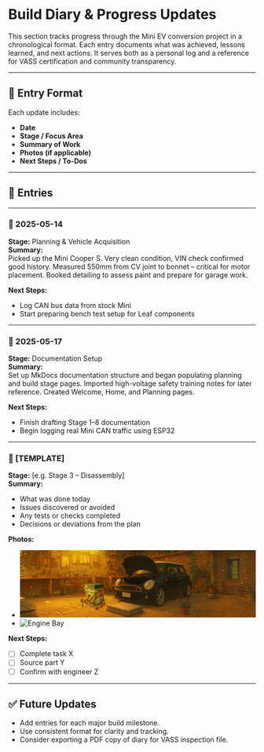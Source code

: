 # Build Diary & Progress Updates

This section tracks progress through the Mini EV conversion project in a chronological format. Each entry documents what was achieved, lessons learned, and next actions. It serves both as a personal log and a reference for VASS certification and community transparency.

---

## 📅 Entry Format

Each update includes:
- **Date**
- **Stage / Focus Area**
- **Summary of Work**
- **Photos (if applicable)**
- **Next Steps / To-Dos**

---

## 🔧 Entries

---

### 📅 2025-05-14  
**Stage:** Planning & Vehicle Acquisition  
**Summary:**  
Picked up the Mini Cooper S. Very clean condition, VIN check confirmed good history. Measured 550mm from CV joint to bonnet – critical for motor placement. Booked detailing to assess paint and prepare for garage work.

**Next Steps:**
- Log CAN bus data from stock Mini
- Start preparing bench test setup for Leaf components

---

### 📅 2025-05-17  
**Stage:** Documentation Setup  
**Summary:**  
Set up MkDocs documentation structure and began populating planning and build stage pages. Imported high-voltage safety training notes for later reference. Created Welcome, Home, and Planning pages.

**Next Steps:**
- Finish drafting Stage 1–8 documentation
- Begin logging real Mini CAN traffic using ESP32

---

### 📅 [TEMPLATE]  
**Stage:** [e.g. Stage 3 – Disassembly]  
**Summary:**  
- What was done today  
- Issues discovered or avoided  
- Any tests or checks completed  
- Decisions or deviations from the plan

**Photos:**  
- ![Before Disassembly](media/miniandmotor.png)  
- ![Engine Bay](../media/day_x_engine.jpg)

**Next Steps:**  
- [ ] Complete task X  
- [ ] Source part Y  
- [ ] Confirm with engineer Z

---

## ✅ Future Updates

- Add entries for each major build milestone.
- Use consistent format for clarity and tracking.
- Consider exporting a PDF copy of diary for VASS inspection file.

